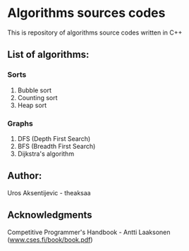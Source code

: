 # Algorithms sources codes
This is repository of algorithms source codes written in C++

## List of algorithms:
### Sorts
1. Bubble sort
2. Counting sort
3. Heap sort
### Graphs
1. DFS (Depth First Search)
2. BFS (Breadth First Search)
3. Dijkstra's algorithm

## Author:
Uros Aksentijevic - theaksaa

## Acknowledgments
Competitive Programmer's Handbook - Antti Laaksonen (www.cses.fi/book/book.pdf)
